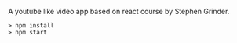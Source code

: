 A youtube like video app based on react course by Stephen Grinder. 

```
> npm install
> npm start
```
